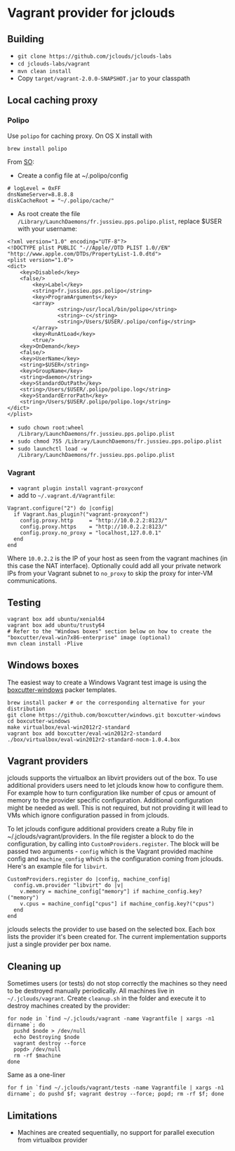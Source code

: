 Vagrant provider for jclouds
============================

Building
--------

  * `git clone https://github.com/jclouds/jclouds-labs`
  * `cd jclouds-labs/vagrant`
  * `mvn clean install`
  * Copy `target/vagrant-2.0.0-SNAPSHOT.jar` to your classpath

Local caching proxy
-------------------

### Polipo

Use `polipo` for caching proxy. On OS X install with

```
brew install polipo
```

From [SO](http://superuser.com/questions/192696/how-can-i-make-tor-and-polipo-run-and-automatically-restart-using-launchd-on-m):

* Create a config file at ~/.polipo/config

```
# logLevel = 0xFF
dnsNameServer=8.8.8.8
diskCacheRoot = "~/.polipo/cache/"

```

* As root create the file `/Library/LaunchDaemons/fr.jussieu.pps.polipo.plist`, replace $USER with your username:
```
<?xml version="1.0" encoding="UTF-8"?>
<!DOCTYPE plist PUBLIC "-//Apple//DTD PLIST 1.0//EN" "http://www.apple.com/DTDs/PropertyList-1.0.dtd">
<plist version="1.0">
<dict>
    <key>Disabled</key>
    <false/>
        <key>Label</key>
        <string>fr.jussieu.pps.polipo</string>
        <key>ProgramArguments</key>
        <array>
                <string>/usr/local/bin/polipo</string>
                <string>-c</string>
                <string>/Users/$USER/.polipo/config</string>
        </array>
        <key>RunAtLoad</key>
        <true/>
    <key>OnDemand</key>
    <false/>
    <key>UserName</key>
    <string>$USER</string>
    <key>GroupName</key>
    <string>daemon</string>
    <key>StandardOutPath</key>
    <string>/Users/$USER/.polipo/polipo.log</string>
    <key>StandardErrorPath</key>
    <string>/Users/$USER/.polipo/polipo.log</string>
</dict>
</plist>
```

* `sudo chown root:wheel /Library/LaunchDaemons/fr.jussieu.pps.polipo.plist`
* `sudo chmod 755 /Library/LaunchDaemons/fr.jussieu.pps.polipo.plist`
* `sudo launchctl load -w /Library/LaunchDaemons/fr.jussieu.pps.polipo.plist`

### Vagrant

* `vagrant plugin install vagrant-proxyconf`
* add to `~/.vagrant.d/Vagrantfile`:

```
Vagrant.configure("2") do |config|
  if Vagrant.has_plugin?("vagrant-proxyconf")
    config.proxy.http     = "http://10.0.2.2:8123/"
    config.proxy.https    = "http://10.0.2.2:8123/"
    config.proxy.no_proxy = "localhost,127.0.0.1"
  end
end
```

Where `10.0.2.2` is the IP of your host as seen from the vagrant machines (in this case the NAT interface).
Optionally could add all your private network IPs from your Vagrant subnet to `no_proxy` to skip the proxy for inter-VM communications.

Testing
-----------

```
vagrant box add ubuntu/xenial64
vagrant box add ubuntu/trusty64
# Refer to the "Windows boxes" section below on how to create the "boxcutter/eval-win7x86-enterprise" image (optional)
mvn clean install -Plive
```

Windows boxes
-----------

The easiest way to create a Windows Vagrant test image is using the [boxcutter-windows](https://github.com/boxcutter/windows)
packer templates.

```
brew install packer # or the corresponding alternative for your distribution
git clone https://github.com/boxcutter/windows.git boxcutter-windows
cd boxcutter-windows
make virtualbox/eval-win2012r2-standard
vagrant box add boxcutter/eval-win2012r2-standard ./box/virtualbox/eval-win2012r2-standard-nocm-1.0.4.box
```

Vagrant providers
-----------

jclouds supports the virtualbox an libvirt providers out of the box. To use additional providers users need to let
jclouds know how to configure them. For example how to turn configuration like number of cpus or amount of memory to
the provider specific configuration. Additional configuration might be needed as well. This is not required, but not
providing it will lead to VMs which ignore configuration passed in from jclouds.

To let jclouds configure additional providers create a Ruby file in ~/.jclouds/vagrant/providers. In the file
register a block to do the configuration, by calling into `CustomProviders.register`. The block will be passed
two arguments - `config` which is the Vagrant provided machine config and `machine_config` which is the configuration
coming from jclouds. Here's an example file for `libvirt`.

```
CustomProviders.register do |config, machine_config|
  config.vm.provider "libvirt" do |v|
    v.memory = machine_config["memory"] if machine_config.key?("memory")
    v.cpus = machine_config["cpus"] if machine_config.key?("cpus")
  end
end
```

jclouds selects the provider to use based on the selected box. Each box lists the provider it's been created for.
The current implementation supports just a single provider per box name.

Cleaning up
-----------

Sometimes users (or tests) do not stop correctly the machines so they need to be destroyed manually periodically.
All machines live in `~/.jclouds/vagrant`. Create `cleanup.sh` in the folder and execute it to destroy machines created by the provider:

```
for node in `find ~/.jclouds/vagrant -name Vagrantfile | xargs -n1 dirname`; do
  pushd $node > /dev/null
  echo Destroying $node
  vagrant destroy --force
  popd> /dev/null
  rm -rf $machine
done
```

Same as a one-liner

```
for f in `find ~/.jclouds/vagrant/tests -name Vagrantfile | xargs -n1 dirname`; do pushd $f; vagrant destroy --force; popd; rm -rf $f; done
```


Limitations
-----------

* Machines are created sequentially, no support for parallel execution from virtualbox provider
